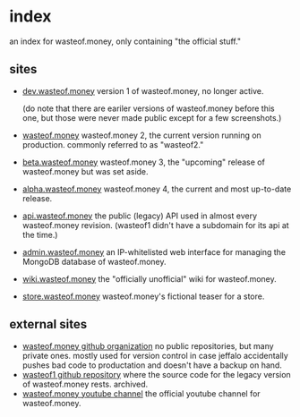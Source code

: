 # index
an index for wasteof.money, only containing "the official stuff."

## sites
- [dev.wasteof.money](https://dev.wasteof.money)
	version 1 of wasteof.money, no longer active.

	(do note that there are eariler versions of wasteof.money before this one, but those were never made public except for a few screenshots.)
- [wasteof.money](https://wasteof.money)
	wasteof.money 2, the current version running on production. commonly referred to as "wasteof2."
- [beta.wasteof.money](https://beta.wasteof.money)
	wasteof.money 3, the "upcoming" release of wasteof.money but was set aside.
- [alpha.wasteof.money](https://alpha.wasteof.money)
	wasteof.money 4, the current and most up-to-date release.

- [api.wasteof.money](https://api.wasteof.money)
	the public (legacy) API used in almost every wasteof.money revision. (wasteof1 didn't have a subdomain for its api at the time.)
- [admin.wasteof.money](https://admin.wasteof.money)
	an IP-whitelisted web interface for managing the MongoDB database of wasteof.money.
- [wiki.wasteof.money](https://wiki.wasteof.money)
	the "officially unofficial" wiki for wasteof.money.
- [store.wasteof.money](https://store.wasteof.money)
	wasteof.money's fictional teaser for a store.

## external sites
- [wasteof.money github organization](https://github.com/orgs/waste-of)
	no public repositories, but many private ones. mostly used for version control in case jeffalo accidentally pushes bad code to productation and doesn't have a backup on hand.
- [wasteof1 github repository](https://github.com/jeffalo/wasteof.money)
	where the source code for the legacy version of wasteof.money rests. archived.
- [wasteof.money youtube channel](https://youtube.com/@wasteofmoney)
	the official youtube channel for wasteof.money.